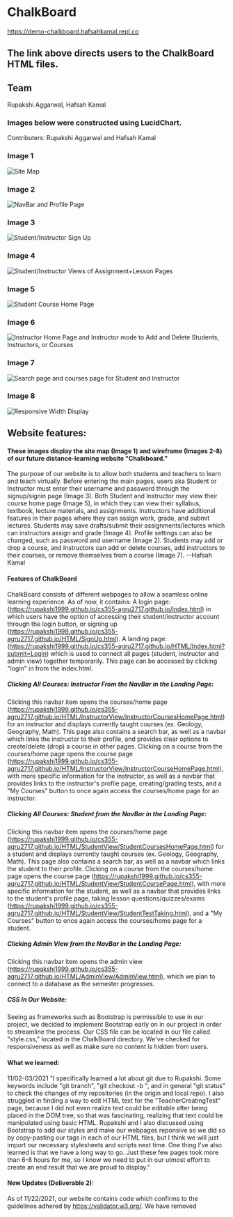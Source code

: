 # ChalkBoard
https://demo-chalkboard.hafsahkamal.repl.co

## The link above directs users to the ChalkBoard HTML files.

## Team
Rupakshi Aggarwal, Hafsah Kamal

### Images below were constructed using LucidChart. 
Contributers: Rupakshi Aggarwal and Hafsah Kamal
### Image 1
![Site Map](Images/Site_map.jpeg)
### Image 2
![NavBar and Profile Page](Images/Website_wireframe.jpeg)
### Image 3
![Student/Instructor Sign Up](Images/Website_wireframe-2.jpeg)
### Image 4
![Student/Instructor Views of Assignment+Lesson Pages](Images/Website_wireframe-3.jpeg)
### Image 5
![Student Course Home Page](Images/Website_wireframe-4.jpeg)
### Image 6
![Instructor Home Page and Instructor mode to Add and Delete Students, Instructors, or Courses](Images/Website_wireframe-5.jpeg)
### Image 7
![Search page and courses page for Student and Instructor](Images/Website_wireframe-6.jpeg)
### Image 8
![Responsive Width Display](Images/Different_screen_sizes.jpeg)
## Website features:

#### These images display the site map (Image 1) and wireframe (Images 2-8) of our future distance-learning website "Chalkboard." 
The purpose of our website is to allow both students and teachers to learn and teach virtually. 
Before entering the main pages, users aka Student or Instructor must enter their username and password through the signup/signin page (Image 3).
Both Student and Instructor may view their course home page (Image 5), in which 
they can view their syllabus, textbook, lecture materials, and assignments.
Instructors have additional features in their pages where they can assign work, 
grade, and submit lectures. Students may save drafts/submit their assignments/lectures
which can instructors assign and grade (Image 4). 
Profile settings can also be changed, such as password and username (Image 2).
Students may add or drop a course, and Instructors can add or delete courses, 
add instructors to their courses, or remove themselves from a course (Image 7). --Hafsah Kamal

#### Features of ChalkBoard
ChalkBoard consists of different webpages to allow a seamless online learning experience. As of now, it contains:
A login page: (https://rupakshi1999.github.io/cs355-agru2717.github.io/index.html) in which users have the option of accessing their student/instructor account through the login button, or signing up (https://rupakshi1999.github.io/cs355-agru2717.github.io/HTML/SignUp.html).
A landing page: (https://rupakshi1999.github.io/cs355-agru2717.github.io/HTML/Index.html?submit=Login) which is used to connect all pages (student, instructor and admin view) together temporarily. This page can be accessed by clicking "login" in from the index.html.
##### Clicking All Courses: Instructor From the NavBar in the Landing Page:
Clicking this navbar item opens the courses/home page (https://rupakshi1999.github.io/cs355-agru2717.github.io/HTML/InstructorView/InstructorCoursesHomePage.html) for an instructor and displays currently taught courses (ex. Geology, Geography, Math). This page also contains a search bar, as well as a navbar which links the instructor to their profile, and provides clear options to create/delete (drop) a course in other pages. 
Clicking on a course from the courses/home page opens the course page (https://rupakshi1999.github.io/cs355-agru2717.github.io/HTML/InstructorView/InstructorCourseHomePage.html), with more specific information for the instructor, as well as a navbar that provides links to the instructor's profile page, creating/grading tests, and a "My Courses" button to once again access the courses/home page for an instructor. 
##### Clicking All Courses: Student from the NavBar in the Landing Page:
Clicking this navbar item opens the courses/home page (https://rupakshi1999.github.io/cs355-agru2717.github.io/HTML/StudentView/StudentCoursesHomePage.html) for a student and displays currently taught courses (ex. Geology, Geography, Math). This page also contains a search bar, as well as a navbar which links the student to their profile.
Clicking on a course from the courses/home page opens the course page (https://rupakshi1999.github.io/cs355-agru2717.github.io/HTML/StudentView/StudentCoursePage.html), with more specific information for the student, as well as a navbar that provides links to the student's profile page, taking lesson questions/quizzes/exams (https://rupakshi1999.github.io/cs355-agru2717.github.io/HTML/StudentView/StudentTestTaking.html), and a "My Courses" button to once again access the courses/home page for a student. 
##### Clicking Admin View from the NavBar in the Landing Page:
Clicking this navbar item opens the admin view (https://rupakshi1999.github.io/cs355-agru2717.github.io/HTML/AdminView/AdminView.html), which we plan to connect to a database as the semester progresses.

##### CSS In Our Website:
Seeing as frameworks such as Bootstrap is permissible to use in our project, we decided to implement Bootstrap early on in our project in order to streamline the process. Our CSS file can be located in our file called "style.css," located in the ChalkBoard directory. We've checked for responsiveness as well as make sure no content is hidden from users.  
#### What we learned:
11/02-03/2021
"I specifically learned a lot about git due to Rupakshi. Some keywords include "git branch", "git checkout -b <name>", and in general "git status" to check the changes of my repositories (in the origin and local repo). I also struggled in finding a way to edit HTML text for the "TeacherCreatingTest" page, because I did not even realize text could be editable after being placed in the DOM tree, so that was fascinating, realizing that text could be manipulated using basic HTML.
  Rupakshi and I also discussed using Bootstrap to add our styles and make our webpages reponsive so we did so by copy-pasting our <head> tags in each of our HTML files, but I think we will just import our necessary stylesheets and scripts next time.
  One thing I've also learned is that we have a long way to go. Just these few pages took more than 6-8 hours for me, so I know we need to put in our utmost effort to create an end result that we are proud to display."
  
#### New Updates (Deliverable 2):
As of 11/22/2021, our website contains code which confirms to the guidelines adhered by https://validator.w3.org/. We have removed <style> tags from our main HTML and moved our CSS files to a new directory altogether.
  Our nav bars, which had "#" as filler code previously, are now fully functional in all pages, with care taken to make sure pages the instructor may see, the students cannot access. In addition to this, we had images which had not matched the subject being taught; this has now been resolved. New html pages have been added to reflect the courses being taught (for now). RWD has also been reflected in our inclusion of the Bootstrap framework.
 These changes cannot be seen in the main branch just yet, but can be looked at via https://github.com/Rupakshi1999/cs355-agru2717.github.io/tree/Hafsah_CB/ChalkBoard.
